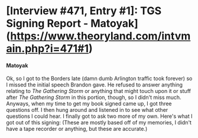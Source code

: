 # [Interview #471, Entry #1]: TGS Signing Report - Matoyak](https://www.theoryland.com/intvmain.php?i=471#1)

#### Matoyak

Ok, so I got to the Borders late (damn dumb Arlington traffic took forever) so I missed the initial speech Brandon gave. He refused to answer anything relating to
*The Gathering Storm*
or anything that might touch upon it or stuff after
*The Gathering Storm*
in this portion, though, so I didn't miss much. Anyways, when my time to get my book signed came up, I got three questions off. I then hung around and listened in to see what other questions I could hear. I finally got to ask two more of my own. Here's what I got out of this signing: (These are mostly based off of my memories, I didn't have a tape recorder or anything, but these are accurate.)

